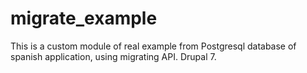 # migrate_example
This is a custom module of real example from Postgresql database of spanish application, using migrating API.
Drupal 7.

